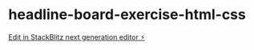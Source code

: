 # headline-board-exercise-html-css

[Edit in StackBlitz next generation editor ⚡️](https://stackblitz.com/~/github.com/221978021-LE-Mokoena/headline-board-exercise-html-css)